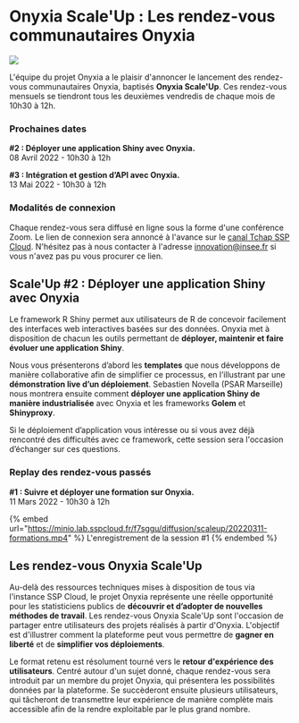 # Onyxia Scale'Up : Les rendez-vous communautaires Onyxia

![](../.gitbook/assets/#ScaleUp.png)

L'équipe du projet Onyxia a le plaisir d'annoncer le lancement des rendez-vous communautaires Onyxia, baptisés **Onyxia Scale'Up**. Ces rendez-vous mensuels se tiendront tous les deuxièmes vendredis de chaque mois de 10h30 à 12h.

### Prochaines dates

**#2 : Déployer une application Shiny avec Onyxia.**\
08 Avril 2022 - 10h30 à 12h

**#3 : Intégration et gestion d’API avec Onyxia.**\
13 Mai 2022 - 10h30 à 12h

### Modalités de connexion

Chaque rendez-vous sera diffusé en ligne sous la forme d'une conférence Zoom. Le lien de connexion sera annoncé à l'avance sur le [canal Tchap SSP Cloud](https://matrix.to/#/#SSPCloudXDpAw6v:agent.finances.tchap.gouv.fr). N'hésitez pas à nous contacter à l'adresse innovation@insee.fr si vous n'avez pas pu vous procurer ce lien.

## Scale'Up #2 : **Déployer une application Shiny avec Onyxia**

Le framework R Shiny permet aux utilisateurs de R de concevoir facilement des interfaces web interactives basées sur des données. Onyxia met à disposition de chacun les outils permettant de **déployer, maintenir et faire évoluer une application Shiny**.&#x20;

Nous vous présenterons d’abord les **templates** que nous développons de manière collaborative afin de simplifier ce processus, en l’illustrant par une **démonstration live d’un déploiement**. Sebastien Novella (PSAR Marseille) nous montrera ensuite comment **déployer une application Shiny de manière industrialisée** avec Onyxia et les frameworks **Golem** et **Shinyproxy**.&#x20;

Si le déploiement d’application vous intéresse ou si vous avez déjà rencontré des difficultés avec ce framework, cette session sera l'occasion d’échanger sur ces questions.

### Replay des rendez-vous passés

**#1 : Suivre et déployer une formation sur Onyxia.**\
11 Mars 2022 - 10h30 à 12h

{% embed url="https://minio.lab.sspcloud.fr/f7sggu/diffusion/scaleup/20220311-formations.mp4" %}
L'enregistrement de la session #1
{% endembed %}

## Les rendez-vous Onyxia Scale'Up

Au-delà des ressources techniques mises à disposition de tous via l'instance SSP Cloud, le projet Onyxia représente une réelle opportunité pour les statisticiens publics de **découvrir et d’adopter de nouvelles méthodes de travail**. Les rendez-vous Onyxia Scale'Up sont l'occasion de partager entre utilisateurs des projets réalisés à partir d'Onyxia. L'objectif est d'illustrer comment la plateforme peut vous permettre de **gagner en liberté** et de **simplifier vos déploiements**.

Le format retenu est résolument tourné vers le **retour d'expérience des utilisateurs**. Centré autour d'un sujet donné, chaque rendez-vous sera introduit par un membre du projet Onyxia, qui présentera les possibilités données par la plateforme. Se succèderont ensuite plusieurs utilisateurs, qui tâcheront de transmettre leur expérience de manière complète mais accessible afin de la rendre exploitable par le plus grand nombre.

